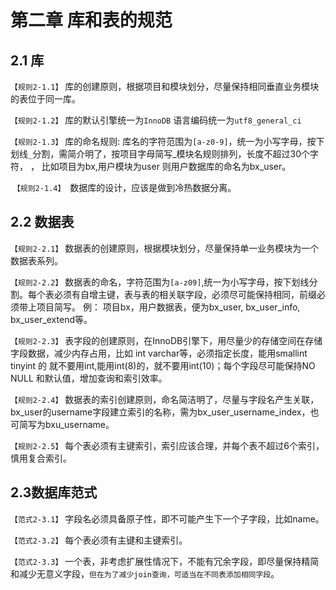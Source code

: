 第二章  库和表的规范
====

2.1 库
----
  `【规则2-1.1】` 库的创建原则，根据项目和模块划分，尽量保持相同垂直业务模块的表位于同一库。
  
  `【规则2-1.2】`  库的默认引擎统一为`InnoDB` 语言编码统一为`utf8_general_ci`
  
  `【规则2-1.3】` 库的命名规则:
库名的字符范围为`[a-z0-9]`，统一为小写字母，按下划线`_`分割，需简介明了，按项目字母简写_模块名规则排列，长度不超过30个字符， ， 比如项目为bx,用户模块为user 则用户数据库的命名为bx_user。
  
  `【规则2-1.4】`  数据库的设计，应该是做到冷热数据分离。

2.2 数据表
----

`【规则2-2.1】` 数据表的创建原则，根据模块划分，尽量保持单一业务模块为一个数据表系列。

`【规则2-2.2】` 数据表的命名，字符范围为`[a-z09]`,统一为小写字母，按下划线分割。每个表必须有自增主键，表与表的相关联字段，必须尽可能保持相同，前缀必须带上项目简写。
例：
项目bx，用户数据表，便为bx_user, bx_user_info, bx_user_extend等。

`【规则2-2.3】` 表字段的创建原则，在InnoDB引擎下，用尽量少的存储空间在存储字段数据，减少内存占用，比如 int varchar等，必须指定长度，能用smallint tinyint 的 就不要用int,能用int(8)的，就不要用int(10)；每个字段尽可能保持NO NULL 和默认值，增加查询和索引效率。

`【规则2-2.4】` 数据表的索引创建原则，命名简洁明了，尽量与字段名产生关联，bx_user的username字段建立索引的名称，需为bx_user_username_index，也可简写为bxu_username。

`【规则2-2.5】` 每个表必须有主键索引，索引应该合理，并每个表不超过6个索引，慎用复合索引。


2.3数据库范式
----
`【范式2-3.1】` 字段名必须具备原子性，即不可能产生下一个子字段，比如name。

`【范式2-3.2】` 每个表必须有主键和主键索引。

`【范式2-3.3】` 一个表，非考虑扩展性情况下，不能有冗余字段，即尽量保持精简和减少无意义字段，`但在为了减少join查询，可适当在不同表添加相同字段`。











